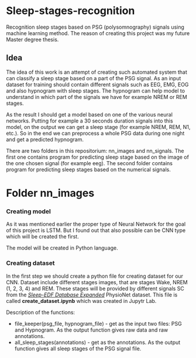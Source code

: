 # Sleep-stages-recognition
Recognition sleep stages based on PSG (polysomnography) signals using machine learning method. The reason of creating this project was my future Master degree thesis.

## Idea

The idea of this work is an attempt of creating such automated system that can classify a sleep stage based on a part of the PSG signal. As an input dataset for training should contain different signals such as EEG, EMG, EOG and also hypnogram with sleep stages. The hypnogram can help model to understand in which part of the signals we have for example NREM or REM stages.

As the result I should get a model  based on one of the various neural networks. Putting for example a 30 seconds duration signals into this model, on the output we can get a sleep stage (for example NREM, REM, N1, etc.). So in the end we can preprocess a whole PSG data during one night and get a predicted hypnogram.

There are two folders in this repositorium: nn_images and nn_signals. The first one contains program for predicting sleep stage based on the image of the one chosen signal (for example eeg). The second folder contains program for predicting sleep stages based on the numerical signals.


# Folder nn_images
### Creating model

As it was mentioned earlier the proper type of Neural Network for the goal of this project is LSTM. But I found out that also possible can be CNN type which will be created the first. 

The model will be created in Python language. 

### Creating dataset

In the first step we should create a python file for creating dataset for our CNN. Dataset include different stages images, that are stages Wake, NREM (1, 2, 3, 4) and REM. These stages will be provided by different signals SC from the [*Sleep-EDF Database Expanded*](https://www.physionet.org/content/sleep-edfx/1.0.0/) PhysioNet dataset. This file is called **create_dataset.ipynb** which was created in Jupytr Lab.

Description of the functions:

- file_keeper(psg_file, hypnogram_file) - get as the input two files: PSG and Hypnogram. As the output function gives raw data and raw annotations.
- all_sleep_stages(annotations) - get as the annotations. As the output function gives all sleep stages of the PSG signal file.


